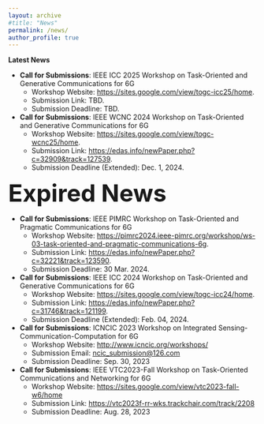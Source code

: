 ```yaml
---
layout: archive
#title: "News"
permalink: /news/
author_profile: true
---
```


__Latest News__

* __Call for Submissions__: IEEE ICC 2025 Workshop on Task-Oriented and Generative Communications for 6G
    - Workshop Website: <https://sites.google.com/view/togc-icc25/home>.
    - Submission Link: TBD.
    - Submission Deadline: TBD.
* __Call for Submissions__: IEEE WCNC 2024 Workshop on Task-Oriented and Generative Communications for 6G
    - Workshop Website: <https://sites.google.com/view/togc-wcnc25/home>.
    - Submission Link: <https://edas.info/newPaper.php?c=32909&track=127539>.
    - Submission Deadline (Extended): Dec. 1, 2024.

__<font size=18>Expired News</font>__

*  __Call for Submissions__: IEEE PIMRC Workshop on Task-Oriented and Pragmatic Communications for 6G
    - Workshop Website: <https://pimrc2024.ieee-pimrc.org/workshop/ws-03-task-oriented-and-pragmatic-communications-6g>.
    - Submission Link: <https://edas.info/newPaper.php?c=32221&track=123590>.
    - Submission Deadline: 30 Mar. 2024.
* __Call for Submissions__: IEEE ICC 2024 Workshop on Task-Oriented and Generative Communications for 6G
    - Workshop Website: <https://sites.google.com/view/togc-icc24/home>.
    - Submission Link: <https://edas.info/newPaper.php?c=31746&track=121199>.
    - Submission Deadline (Extended): Feb. 04, 2024.
* __Call for Submissions__: ICNCIC 2023 Workshop on Integrated Sensing-Communication-Computation for 6G
    - Workshop Website: http://www.icncic.org/workshops/
    - Submission Email: ncic_submission@126.com
    - Submission Deadline: Sep. 30, 2023
* __Call for Submissions__: IEEE VTC2023-Fall Workshop on Task-Oriented Communications and Networking for 6G
     - Workshop Website: https://sites.google.com/view/vtc2023-fall-w6/home
     - Submission Link: https://vtc2023f-rr-wks.trackchair.com/track/2208
     - Submission Deadline: Aug. 28, 2023
